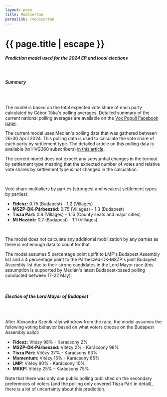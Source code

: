 ```yaml
---
layout: page
title: Módszertan
permalink: /modszertan
---
```

<script>
  window.dataLayer = window.dataLayer || [];
  function gtag(){dataLayer.push(arguments);}
  gtag('js', new Date());

  gtag('config', 'UA-45281172-4');
</script>
<h1 class="page-title">{{ page.title | escape }}</h1>
    
<div class="section">
    <div class="row">
          <div class="col s12">
		  <h5>Prediction model used for the 2024 EP and local elections</h5> 

<br/>
<h6><strong>Summary</strong></h6>
<br/>

<p>The model is based on the total expected vote share of each party calculated by Gábor Tóka's polling averages. Detailed summary of the current national polling averages are available on the <a href="https://www.facebook.com/valasztasi.kalauz">Vox Populi  Facebook page</a>.</p>
<p>The current model uses Medián's polling data that was gathered between 26-30 April 2024. This polling data is used to calculate the vote share of each party by settlement type. The detailed article on this polling data is available (to HVG360 subscribers) <a href="https://hvg.hu/360/20240508_hvg-median-magyar-peter-tisza-orban-viktor-fidesz-ellenzek-dobrev-klara">in this article</a>.</p>
<p>The current model does not expect any substantial changes in the turnout by settlement type meaning that the expected number of votes and relative vote shares by settlement type is not changed in the calculation.</p>
<br/>
<p>Vote share multipliers by parties (strongest and weakest settlement types by parties):</p>
<ul>
<li><strong>Fidesz:</strong> 0.75 (Budapest) - 1.2 (Villages)</li>
<li><strong>MSZP-DK-Párbeszéd:</strong> 0.75 (Villages) - 1.3 (Budapest)</li>
<li><strong>Tisza Párt:</strong> 0.8 (Villages) - 1.15 (County seats and major cities)</li>
<li><strong>Mi Hazánk:</strong> 0.7 (Budapest) - 1.1 (Villages)</li>
</ul>

<br/>
<p>The model does not calculate any additional mobilization by any parties as there is not enough data to count for that.</p>
<p>The model assumes 5 percentage point uplfit to LMP's Budapest Assembly list and a 4 percentage point to the Párbeszéd-DK-MSZP's joint Budapest Assembly list due to their strong candidates in the Lord Mayor race (this assumption is supported by Medián's latest Budapest-based polling conducted between 17-22 May).</p>

<br/>
<h6><strong>Election of the Lord Mayor of Budapest</strong></h6>
<br/>
<p>After Alexandra Szentkirályi withdrew from the race, the model assumes the following voting behavior based on what voters choose on the Budapest Assembly ballot:</p>
<ul>
<li><strong>Fidesz:</strong> Vitézy 98% - Karácsony 2%</li>
<li><strong>MSZP-DK-Párbeszéd:</strong> Vitézy 2% - Karácsony 98%</li>
<li><strong>Tisza Párt:</strong> Vitézy 37% - Karácsony 63%</li>
<li><strong>Momentum:</strong> Vitézy 15% - Karácsony 85%</li>
<li><strong>LMP:</strong> Vitézy 90% - Karácsony 10%</li>
<li><strong>MKKP:</strong> Vitézy 25% - Karácsony 75%</li>
</ul>

<p>Note that there was only one public polling published on the secondary preferences of voters (and the polling only covered Tisza Párt in detail), there is a lot of uncertainty about this prediction.</p>


    